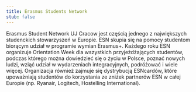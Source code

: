 ```yaml
---
title: Erasmus Students Network
stub: false
---
```

Erasmus Student Network UJ Cracow jest częścią jednego z największych studenckich stowarzyszeń w Europie. ESN skupia się na pomocy studentom biorącym udział w programie wymian Erasmus+. Każdego roku ESN organizuje Orientation Week dla wszystkich przyjeżdżających studentów, podczas którego można dowiedzieć się o życiu w Polsce, poznać nowych ludzi, wziąć udział w wydarzeniach integracyjnych, podróżować i wiele więcej. Organizacja również zajmuje się dystrybucją ESNcardów, które upoważniają studentów do korzystania ze zniżek partnerów ESN w całej Europie (np. Ryanair, Logitech, Hostelling International).